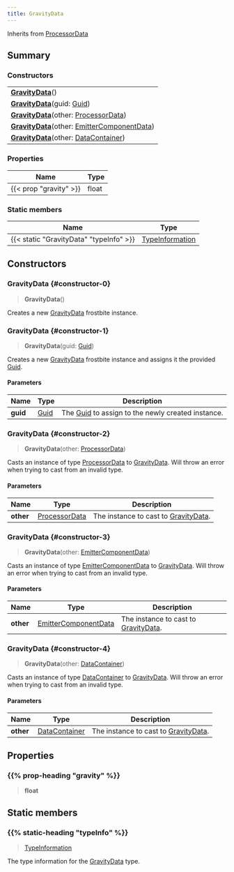 ```yaml
---
title: GravityData
---
```


Inherits from 
[ProcessorData](/vext/ref/fb/processordata)

## Summary
### Constructors
| |
| ----------- |
| **[GravityData](#constructor-0)**() |
| **[GravityData](#constructor-1)**(guid: [Guid](/vext/ref/shared/class/guid)) |
| **[GravityData](#constructor-2)**(other: [ProcessorData](/vext/ref/fb/processordata)) |
| **[GravityData](#constructor-3)**(other: [EmitterComponentData](/vext/ref/fb/emittercomponentdata)) |
| **[GravityData](#constructor-4)**(other: [DataContainer](/vext/ref/shared/class/datacontainer)) |

### Properties
| Name | Type |
| ---- | ---- |
| {{< prop "gravity" >}} | float |

### Static members
| Name | Type |
| ---- | ---- |
| {{< static "GravityData" "typeInfo" >}} | [TypeInformation](/vext/ref/shared/class/typeinformation) |

## Constructors
### GravityData {#constructor-0}
> **GravityData**()

Creates a new [GravityData](/vext/ref/fb/gravitydata) frostbite instance.

### GravityData {#constructor-1}
> **GravityData**(guid: [Guid](/vext/ref/shared/class/guid))

Creates a new [GravityData](/vext/ref/fb/gravitydata) frostbite instance and assigns it the provided [Guid](/vext/ref/shared/class/guid).

#### Parameters
| Name | Type | Description |
| ---- | ---- | ----------- |
| **guid** | [Guid](/vext/ref/shared/class/guid) | The [Guid](/vext/ref/shared/class/guid) to assign to the newly created instance. |

### GravityData {#constructor-2}
> **GravityData**(other: [ProcessorData](/vext/ref/fb/processordata))

Casts an instance of type [ProcessorData](/vext/ref/fb/processordata) to [GravityData](/vext/ref/fb/gravitydata). Will throw an error when trying to cast from an invalid type.

#### Parameters
| Name | Type | Description |
| ---- | ---- | ----------- |
| **other** | [ProcessorData](/vext/ref/fb/processordata) | The instance to cast to [GravityData](/vext/ref/fb/gravitydata). |

### GravityData {#constructor-3}
> **GravityData**(other: [EmitterComponentData](/vext/ref/fb/emittercomponentdata))

Casts an instance of type [EmitterComponentData](/vext/ref/fb/emittercomponentdata) to [GravityData](/vext/ref/fb/gravitydata). Will throw an error when trying to cast from an invalid type.

#### Parameters
| Name | Type | Description |
| ---- | ---- | ----------- |
| **other** | [EmitterComponentData](/vext/ref/fb/emittercomponentdata) | The instance to cast to [GravityData](/vext/ref/fb/gravitydata). |

### GravityData {#constructor-4}
> **GravityData**(other: [DataContainer](/vext/ref/shared/class/datacontainer))

Casts an instance of type [DataContainer](/vext/ref/shared/class/datacontainer) to [GravityData](/vext/ref/fb/gravitydata). Will throw an error when trying to cast from an invalid type.

#### Parameters
| Name | Type | Description |
| ---- | ---- | ----------- |
| **other** | [DataContainer](/vext/ref/shared/class/datacontainer) | The instance to cast to [GravityData](/vext/ref/fb/gravitydata). |

## Properties
### {{% prop-heading "gravity" %}}
> **float**

## Static members
### {{% static-heading "typeInfo" %}}
> [TypeInformation](/vext/ref/shared/class/typeinformation)

The type information for the [GravityData](/vext/ref/fb/gravitydata) type.

